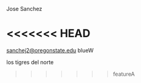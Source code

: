 Jose Sanchez

<<<<<<< HEAD
=======
sanchej2@oregonstate.edu
blueW


los tigres del norte


>>>>>>> featureA
